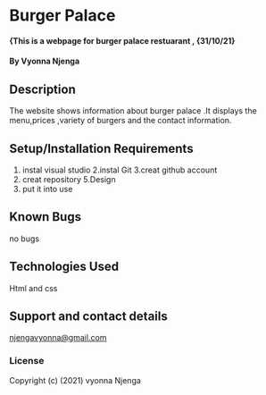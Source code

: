 # Burger Palace
#### {This is a webpage for burger palace restuarant , {31/10/21}
#### By  Vyonna Njenga
## Description
The website shows information about burger palace .It displays the menu,prices ,variety of burgers and the contact information.
## Setup/Installation Requirements
1. instal visual studio
2.instal Git
3.creat github account
4. creat repository
5.Design 
6. put it into use
## Known Bugs
no bugs
## Technologies Used
Html and css
## Support and contact details
njengavyonna@gmail.com
### License
Copyright (c) (2021) vyonna Njenga
  

